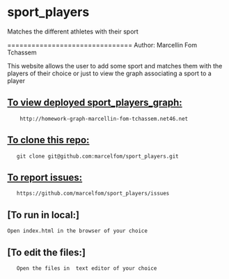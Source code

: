 sport_players
=============

Matches the different athletes with their sport

===============================
Author: Marcellin Fom Tchassem


This website allows the user to add some sport and matches them with the players of their choice or just to view the graph associating a sport to a player




[To view deployed  sport_players_graph:](http://homework-graph-marcellin-fom-tchassem.net46.net)
--------------------

        http://homework-graph-marcellin-fom-tchassem.net46.net




[To clone this repo:](https://github.com/marcelfom/sport_players.git) 
-------------------
       git clone git@github.com:marcelfom/sport_players.git
  
  
  
[To report issues:](https://github.com/marcelfom/sport_players/issues)
-----------------
       https://github.com/marcelfom/sport_players/issues

  
[To run in local:]
-----------------
    Open index.html in the browser of your choice

  
[To edit the files:]
-----------------
       Open the files in  text editor of your choice
      
